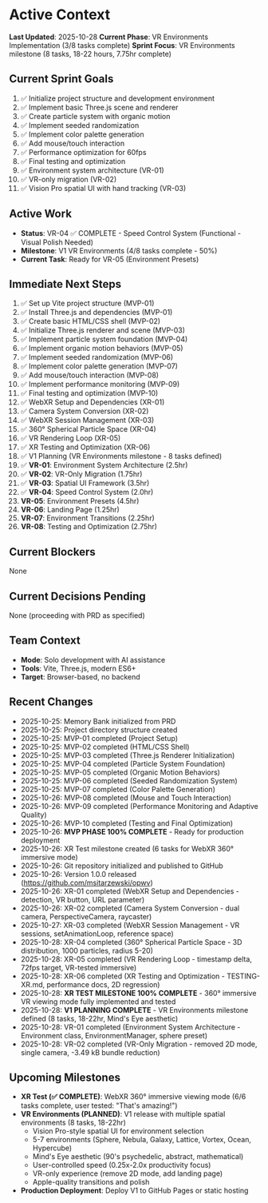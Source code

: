 # Active Context

**Last Updated**: 2025-10-28
**Current Phase**: VR Environments Implementation (3/8 tasks complete)
**Sprint Focus**: VR Environments milestone (8 tasks, 18-22 hours, 7.75hr complete)

## Current Sprint Goals
1. ✅ Initialize project structure and development environment
2. ✅ Implement basic Three.js scene and renderer
3. ✅ Create particle system with organic motion
4. ✅ Implement seeded randomization
5. ✅ Implement color palette generation
6. ✅ Add mouse/touch interaction
7. ✅ Performance optimization for 60fps
8. ✅ Final testing and optimization
9. ✅ Environment system architecture (VR-01)
10. ✅ VR-only migration (VR-02)
11. ✅ Vision Pro spatial UI with hand tracking (VR-03)

## Active Work
- **Status**: VR-04 ✅ COMPLETE - Speed Control System (Functional - Visual Polish Needed)
- **Milestone**: V1 VR Environments (4/8 tasks complete - 50%)
- **Current Task**: Ready for VR-05 (Environment Presets)

## Immediate Next Steps
1. ✅ Set up Vite project structure (MVP-01)
2. ✅ Install Three.js and dependencies (MVP-01)
3. ✅ Create basic HTML/CSS shell (MVP-02)
4. ✅ Initialize Three.js renderer and scene (MVP-03)
5. ✅ Implement particle system foundation (MVP-04)
6. ✅ Implement organic motion behaviors (MVP-05)
7. ✅ Implement seeded randomization (MVP-06)
8. ✅ Implement color palette generation (MVP-07)
9. ✅ Add mouse/touch interaction (MVP-08)
10. ✅ Implement performance monitoring (MVP-09)
11. ✅ Final testing and optimization (MVP-10)
12. ✅ WebXR Setup and Dependencies (XR-01)
13. ✅ Camera System Conversion (XR-02)
14. ✅ WebXR Session Management (XR-03)
15. ✅ 360° Spherical Particle Space (XR-04)
16. ✅ VR Rendering Loop (XR-05)
17. ✅ XR Testing and Optimization (XR-06)
18. ✅ V1 Planning (VR Environments milestone - 8 tasks defined)
19. ✅ **VR-01**: Environment System Architecture (2.5hr)
20. ✅ **VR-02**: VR-Only Migration (1.75hr)
21. ✅ **VR-03**: Spatial UI Framework (3.5hr)
22. ✅ **VR-04**: Speed Control System (2.0hr)
23. **VR-05**: Environment Presets (4.5hr)
24. **VR-06**: Landing Page (1.25hr)
25. **VR-07**: Environment Transitions (2.25hr)
26. **VR-08**: Testing and Optimization (2.75hr)

## Current Blockers
None

## Current Decisions Pending
None (proceeding with PRD as specified)

## Team Context
- **Mode**: Solo development with AI assistance
- **Tools**: Vite, Three.js, modern ES6+
- **Target**: Browser-based, no backend

## Recent Changes
- 2025-10-25: Memory Bank initialized from PRD
- 2025-10-25: Project directory structure created
- 2025-10-25: MVP-01 completed (Project Setup)
- 2025-10-25: MVP-02 completed (HTML/CSS Shell)
- 2025-10-25: MVP-03 completed (Three.js Renderer Initialization)
- 2025-10-25: MVP-04 completed (Particle System Foundation)
- 2025-10-25: MVP-05 completed (Organic Motion Behaviors)
- 2025-10-25: MVP-06 completed (Seeded Randomization System)
- 2025-10-25: MVP-07 completed (Color Palette Generation)
- 2025-10-26: MVP-08 completed (Mouse and Touch Interaction)
- 2025-10-26: MVP-09 completed (Performance Monitoring and Adaptive Quality)
- 2025-10-26: MVP-10 completed (Testing and Final Optimization)
- 2025-10-26: **MVP PHASE 100% COMPLETE** - Ready for production deployment
- 2025-10-26: XR Test milestone created (6 tasks for WebXR 360° immersive mode)
- 2025-10-26: Git repository initialized and published to GitHub
- 2025-10-26: Version 1.0.0 released (https://github.com/msitarzewski/opwv)
- 2025-10-26: XR-01 completed (WebXR Setup and Dependencies - detection, VR button, URL parameter)
- 2025-10-26: XR-02 completed (Camera System Conversion - dual camera, PerspectiveCamera, raycaster)
- 2025-10-27: XR-03 completed (WebXR Session Management - VR sessions, setAnimationLoop, reference space)
- 2025-10-28: XR-04 completed (360° Spherical Particle Space - 3D distribution, 1000 particles, radius 5-20)
- 2025-10-28: XR-05 completed (VR Rendering Loop - timestamp delta, 72fps target, VR-tested immersive)
- 2025-10-28: XR-06 completed (XR Testing and Optimization - TESTING-XR.md, performance docs, 2D regression)
- 2025-10-28: **XR TEST MILESTONE 100% COMPLETE** - 360° immersive VR viewing mode fully implemented and tested
- 2025-10-28: **V1 PLANNING COMPLETE** - VR Environments milestone defined (8 tasks, 18-22hr, Mind's Eye aesthetic)
- 2025-10-28: VR-01 completed (Environment System Architecture - Environment class, EnvironmentManager, sphere preset)
- 2025-10-28: VR-02 completed (VR-Only Migration - removed 2D mode, single camera, -3.49 kB bundle reduction)

## Upcoming Milestones
- **XR Test (✅ COMPLETE)**: WebXR 360° immersive viewing mode (6/6 tasks complete, user tested: "That's amazing!")
- **VR Environments (PLANNED)**: V1 release with multiple spatial environments (8 tasks, 18-22hr)
  - Vision Pro-style spatial UI for environment selection
  - 5-7 environments (Sphere, Nebula, Galaxy, Lattice, Vortex, Ocean, Hypercube)
  - Mind's Eye aesthetic (90's psychedelic, abstract, mathematical)
  - User-controlled speed (0.25x-2.0x productivity focus)
  - VR-only experience (remove 2D mode, add landing page)
  - Apple-quality transitions and polish
- **Production Deployment**: Deploy V1 to GitHub Pages or static hosting
